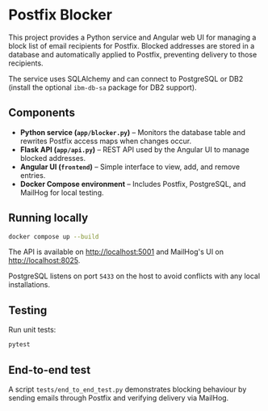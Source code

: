 # Postfix Blocker

This project provides a Python service and Angular web UI for managing a block
list of email recipients for Postfix. Blocked addresses are stored in a
database and automatically applied to Postfix, preventing delivery to those
recipients.

The service uses SQLAlchemy and can connect to PostgreSQL or DB2
(install the optional `ibm-db-sa` package for DB2 support).

## Components

* **Python service (`app/blocker.py`)** – Monitors the database table and
  rewrites Postfix access maps when changes occur.
* **Flask API (`app/api.py`)** – REST API used by the Angular UI to manage
  blocked addresses.
* **Angular UI (`frontend`)** – Simple interface to view, add, and remove
  entries.
* **Docker Compose environment** – Includes Postfix, PostgreSQL, and MailHog
  for local testing.

## Running locally

```bash
docker compose up --build
```

The API is available on [http://localhost:5001](http://localhost:5001) and
MailHog's UI on [http://localhost:8025](http://localhost:8025).

PostgreSQL listens on port `5433` on the host to avoid conflicts with any
local installations.

## Testing

Run unit tests:

```bash
pytest
```

## End-to-end test

A script `tests/end_to_end_test.py` demonstrates blocking behaviour by sending
emails through Postfix and verifying delivery via MailHog.
